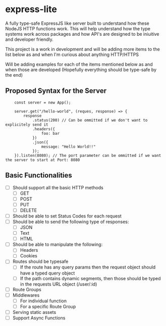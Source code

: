 # express-lite

A fully type-safe ExpressJS like server built to understand how these NodeJS HTTP functions work. This will help understand how the type systems work across packages and how API's are designed to be iniuitive and developer friendly.

This project is a work in development and will be adding more items to the list below as and when I'm curious about anything HTTP/HTTPS

Will be adding examples for each of the items mentioned below as and when those are developed (Hopefully everything should be type-safe by the end)

## Proposed Syntax for the Server

```TS
    const server = new App();

    server.get("/hello-world", (reques, response) => {
        response
            .status(200) // Can be ommitted if we don't want to explicitely send it
            .headers({
                foo: bar
            })
            .json({
                message: "Hello World!!"
            });
    }).listen(8080); // The port parameter can be ommitted if we want the server to start at Port: 8080
```

## Basic Functionalities

- [ ] Should support all the basic HTTP methods
  - [ ] GET
  - [ ] POST
  - [ ] PUT
  - [ ] DELETE
- [ ] Should be able to set Status Codes for each request
- [ ] Should be able to send the following type of responses:
  - [ ] JSON
  - [ ] Text
  - [ ] HTML
- [ ] Should be able to manipulate the following:
  - [ ] Headers
  - [ ] Cookies
- [ ] Routes should be typesafe
  - [ ] If the route has any query params then the request object should have a typed query object
  - [ ] If the path contains dynamic segments, then those should be typed in the requests URL object (/user/:id)
- [ ] Route Groups
- [ ] Middlewares
  - [ ] For individual function
  - [ ] For a specific Route Group
- [ ] Serving static assets
- [ ] Support Async Functions
